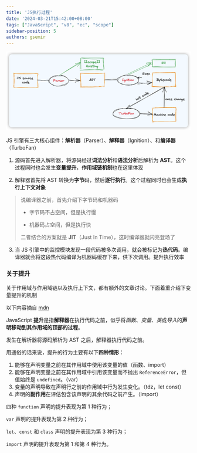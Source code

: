 ```yaml
---
title: 'JS执行过程'
date: '2024-03-21T15:42:00+08:00'
tags: ["JavaScript", "v8", "ec", "scope"]
sidebar-position: 5
authors: gsemir
---
```


![image-20240327131557992](./images/v81.png)

JS 引擎有三大核心组件：**解析器**（Parser）、**解释器**（Ignition）、和**编译器**（TurboFan)

1. 源码首先进入解析器，将源码经过**词法分析**和**语法分析**后解析为 **AST**。这个过程同时也会发生**变量提升**，**作用域链机制**也在这里体现

2. 解释器首先将 AST 转换为**字节**码，然后**逐行执行**。这个过程同时也会生成**执行上下文对象**

>说编译器之前，首先介绍下字节码和机器码
>
>- 字节码不占空间，但是执行慢
>
>- 机器码占空间，但是执行快
>
>二者结合的方案就是 **JIT**（Just In Time），这时编译器就闪亮登场了

3. 当 JS 引擎中的监控模块发现一段代码被多次调用，就会被标记为**热代码**。编译器就会将这段热代码编译为机器码缓存下来，供下次调用。提升执行效率

### 关于提升

关于作用域与作用域链以及执行上下文，都有额外的文章讨论。下面着重介绍下变量提升的机制

以下内容摘自 [mdn](https://developer.mozilla.org/zh-CN/docs/Glossary/Hoisting)

JavaScript **提升**是指**解释器**在执行代码之前，似乎将*函数*、*变量*、*类*或*导入*的**声明移动到其作用域的顶部的过程**。

发生在解析器将源码解析为 AST 之后，解释器执行代码之前。

用通俗的话来说，提升的行为主要有以下**四种情形**：

1. 能够在声明变量之前在其作用域中使用该变量的值（函数、import）
2. 能够在声明变量之前在其作用域中引用该变量而不抛出 `ReferenceError`，但值始终是 `undefined`。（var）
3. 变量的声明导致在声明行之前的作用域中行为发生变化。（tdz，let const）
4. 声明的**副作用**在评估包含该声明的其余代码之前产生。（import）

四种 `function` 声明的提升表现为第 1 种行为；

`var` 声明的提升表现为第 2 种行为；

`let`、`const` 和 `class` 声明的提升表现为第 3 种行为；

`import` 声明的提升表现为第 1 和第 4 种行为。
